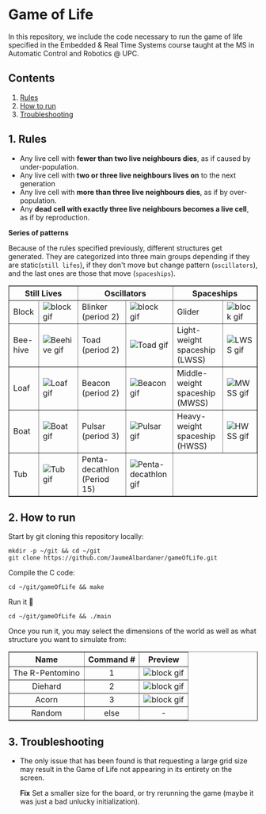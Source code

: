 <!-- Readme file made by Coder 1 -->

# Game of Life

In this repository, we include the code necessary to run the game of life specified in the Embedded & Real Time Systems course taught at the MS in Automatic Control and Robotics @ UPC.

## Contents

1. [Rules](#1-rules)
2. [How to run](#2-how-to-run)
3. [Troubleshooting](#3-troubleshooting)

## 1. Rules

- Any live cell with **fewer than two live neighbours dies**, as if caused by under-population.
- Any live cell with **two or three live neighbours lives on** to the next generation
- Any live cell with **more than three live neighbours dies**, as if by over-population.
- Any **dead cell with exactly three live neighbours becomes a live cell**, as if by reproduction.

**Series of patterns**

Because of the rules specified previously, different structures get generated. They are categorized into three main groups depending if they are static(`still lifes`), if they don't move but change pattern (`oscillators`), and the last ones are those that move (`spaceships`).

<center>
<table border= 1px width  ="70%">
    <thead>
        <tr> 
            <th colspan=2><center>Still Lives</th>
            <th colspan=2><center>Oscillators</th>
            <th colspan=2><center>Spaceships</th>
        </tr>
    </thead>
    <tbody>
        <tr>
            <td>Block</td>
            <td><img alt="block gif" src="https://upload.wikimedia.org/wikipedia/commons/9/96/Game_of_life_block_with_border.svg" />
            </td>
            <td>Blinker (period 2)</td>
            <td><img alt="block gif" src="https://upload.wikimedia.org/wikipedia/commons/9/95/Game_of_life_blinker.gif" />
            </td>
            <td>Glider</td>
            <td><img alt="block gif" src="https://upload.wikimedia.org/wikipedia/commons/f/f2/Game_of_life_animated_glider.gif" />
            </td>
        </tr>
        <!-- Row 2 -->
        <tr> 
            <td>Bee-hive</td>
            <td><img alt="Beehive gif" src="https://upload.wikimedia.org/wikipedia/commons/6/67/Game_of_life_beehive.svg" />
            </td>
            <td>Toad (period 2)</td>
            <td><img alt="Toad gif" src="https://upload.wikimedia.org/wikipedia/commons/1/12/Game_of_life_toad.gif" />
            </td>
            <td>Light-weight spaceship (LWSS)</td>
            <td><img alt="LWSS gif" src="https://upload.wikimedia.org/wikipedia/commons/3/37/Game_of_life_animated_LWSS.gif" />
            </td>
        </tr>
        <!-- Row 3 -->
        <tr>
            <td>Loaf</td>
            <td><img alt="Loaf gif" src="https://upload.wikimedia.org/wikipedia/commons/f/f4/Game_of_life_loaf.svg" />
            </td>
            <td>Beacon (period 2)</td>
            <td><img alt="Beacon gif" src="https://upload.wikimedia.org/wikipedia/commons/1/1c/Game_of_life_beacon.gif" />
            </td>
            <td>Middle-weight spaceship (MWSS)</td>
            <td><img alt="MWSS gif" src="https://upload.wikimedia.org/wikipedia/commons/4/4e/Animated_Mwss.gif" />
            </td>
        </tr>
        <!-- Row 4 -->
        <tr>
            <td>Boat</td>
            <td><img alt="Boat gif" src="https://upload.wikimedia.org/wikipedia/commons/7/7f/Game_of_life_boat.svg" />
            </td>
            <td>Pulsar (period 3)</td>
            <td><img alt="Pulsar gif" src="https://upload.wikimedia.org/wikipedia/commons/0/07/Game_of_life_pulsar.gif" />
            </td>
            <td>Heavy-weight spaceship (HWSS) </td>
            <td><img alt="HWSS gif" src="https://upload.wikimedia.org/wikipedia/commons/4/4f/Animated_Hwss.gif" />
            </td>
        </tr>
        <!-- Row 5 -->
        <tr>
            <td>Tub</td>
            <td><img alt="Tub gif" src="https://upload.wikimedia.org/wikipedia/commons/3/31/Game_of_life_flower.svg" />
            </td>
            <td>Penta-decathlon (Period 15)</td>
            <td><img alt="Penta-decathlon gif" src="https://upload.wikimedia.org/wikipedia/commons/f/fb/I-Column.gif" />
            </td>
        </tr>
    </tbody>
</table>
</center>


## 2. How to run
Start by git cloning this repository locally:
```
mkdir -p ~/git && cd ~/git
git clone https://github.com/JaumeAlbardaner/gameOfLife.git
```

Compile the C code:
```
cd ~/git/gameOfLife && make
```

Run it :tada:

``` 
cd ~/git/gameOfLife && ./main
```

Once you run it, you may select the dimensions of the world as well as what structure you want to simulate from:

<center>
<table border= 1px>
    <thead>
        <tr> 
            <th><center>Name</th>
            <th><center>Command #</th>
            <th><center>Preview</th>
        </tr>
    </thead>
    <tbody>
        <tr>
            <td><center>The R-Pentomino</td>
            <td><center>1</td>
            <td><center><img alt="block gif" src="https://upload.wikimedia.org/wikipedia/commons/1/1c/Game_of_life_fpento.svg" />
            </td>
        </tr>
        <tr>
            <td><center>Diehard</td>
            <td><center>2</td>
            <td><center><img alt="block gif" src="https://upload.wikimedia.org/wikipedia/commons/9/99/Game_of_life_diehard.svg" />
            </td>
        </tr>
        <tr>
            <td><center>Acorn</td>
            <td><center>3</td>
            <td><center><img alt="block gif" src="https://upload.wikimedia.org/wikipedia/commons/b/b9/Game_of_life_acorn.svg" />
            </td>
        </tr>
        <tr>
            <td><center>Random</td>
            <td><center>else</td>
            <td><center>-
            </td>
        </tr>
    </tbody>
</table>
</center>

## 3. Troubleshooting

* The only issue that has been found is that requesting a large grid size may result in the Game of Life not appearing in its entirety on the screen. 

    **Fix** Set a smaller size for the board, or try rerunning the game (maybe it was just a bad unlucky initialization).